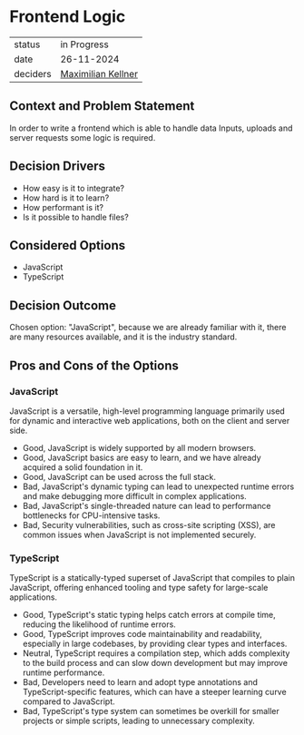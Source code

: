 # Frontend Logic

|          |                                                            |
| -------- | ---------------------------------------------------------- |
| status   | in Progress                                                |
| date     | 26-11-2024                                                 |
| deciders | [Maximilian Kellner](https://github.com/MaximilianKellner) |

## Context and Problem Statement

In order to write a frontend which is able to handle data Inputs, uploads and server requests some logic is required.

## Decision Drivers

- How easy is it to integrate?
- How hard is it to learn?
- How performant is it?
- Is it possible to handle files?

## Considered Options

- JavaScript
- TypeScript

## Decision Outcome

Chosen option: "JavaScript", because we are already familiar with it, there are many resources available, and it is the industry standard.

## Pros and Cons of the Options

### JavaScript

JavaScript is a versatile, high-level programming language primarily used for dynamic and interactive web applications, both on the client and server side.

- Good, JavaScript is widely supported by all modern browsers.
- Good, JavaScript basics are easy to learn, and we have already acquired a solid foundation in it.
- Good, JavaScript can be used across the full stack.
- Bad, JavaScript's dynamic typing can lead to unexpected runtime errors and make debugging more difficult in complex applications.
- Bad, JavaScript's single-threaded nature can lead to performance bottlenecks for CPU-intensive tasks.
- Bad, Security vulnerabilities, such as cross-site scripting (XSS), are common issues when JavaScript is not implemented securely.

### TypeScript

TypeScript is a statically-typed superset of JavaScript that compiles to plain JavaScript, offering enhanced tooling and type safety for large-scale applications.

- Good, TypeScript's static typing helps catch errors at compile time, reducing the likelihood of runtime errors.
- Good, TypeScript improves code maintainability and readability, especially in large codebases, by providing clear types and interfaces.
- Neutral, TypeScript requires a compilation step, which adds complexity to the build process and can slow down development but may improve runtime performance.
- Bad, Developers need to learn and adopt type annotations and TypeScript-specific features, which can have a steeper learning curve compared to JavaScript.
- Bad, TypeScript's type system can sometimes be overkill for smaller projects or simple scripts, leading to unnecessary complexity.
